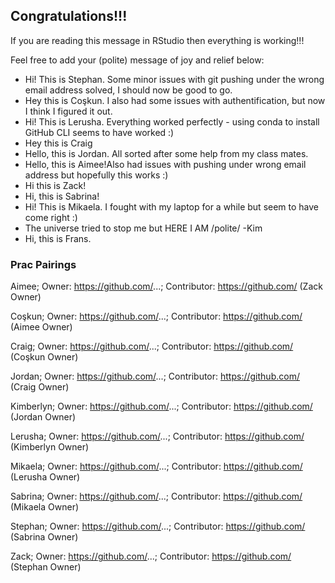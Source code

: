 ## Congratulations!!!

If you are reading this message in RStudio then everything is working!!!

Feel free to add your (polite) message of joy and relief below:

- Hi! This is Stephan. Some minor issues with git pushing under the wrong email address solved, I should now be good to go.
- Hey this is Coşkun. I also had some issues with authentification, but now I think I figured it out. 
- Hi! This is Lerusha. Everything worked perfectly - using conda to install GitHub CLI seems to have worked :) 
- Hey this is Craig
- Hello, this is Jordan.  All sorted after some help from my class mates. 
- Hello, this is Aimee!Also had issues with pushing under wrong email address but hopefully this works :) 
- Hi this is Zack!
- Hi, this is Sabrina! 
- Hi! This is Mikaela. I fought with my laptop for a while but seem to have come right :)
- The universe tried to stop me but HERE I AM /polite/ -Kim 
- Hi, this is Frans.


### Prac Pairings

Aimee; Owner: https://github.com/...; Contributor: https://github.com/ (Zack Owner)

Coşkun; Owner: https://github.com/...; Contributor: https://github.com/ (Aimee Owner)

Craig; Owner: https://github.com/...; Contributor: https://github.com/ (Coşkun Owner)

Jordan; Owner: https://github.com/...; Contributor: https://github.com/ (Craig Owner)

Kimberlyn; Owner: https://github.com/...; Contributor: https://github.com/ (Jordan Owner)

Lerusha; Owner: https://github.com/...; Contributor: https://github.com/ (Kimberlyn Owner)

Mikaela; Owner: https://github.com/...; Contributor: https://github.com/ (Lerusha Owner)

Sabrina; Owner: https://github.com/...; Contributor: https://github.com/ (Mikaela Owner)

Stephan; Owner: https://github.com/...; Contributor: https://github.com/ (Sabrina Owner)

Zack; Owner: https://github.com/...; Contributor: https://github.com/ (Stephan Owner)

